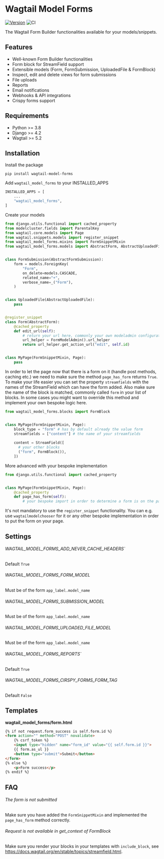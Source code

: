# Wagtail Model Forms

[![Version](https://img.shields.io/pypi/v/wagtail-model-forms.svg?style=flat)](https://pypi.python.org/pypi/wagtail-model-forms/)
![CI](https://github.com/vicktornl/wagtail-model-forms/actions/workflows/ci.yml/badge.svg)

The Wagtail Form Builder functionalities available for your models/snippets.

## Features

* Well-known Form Builder functionalities
* Form block for StreamField support
* Extensible models (Form, FormSubmission, UploadedFile & FormBlock)
* Inspect, edit and delete views for form submissions
* File uploads
* Reports
* Email notifications
* Webhooks & API integrations
* Crispy forms support

## Requirements

- Python >= 3.8
- Django >= 4.2
- Wagtail >= 5.2

## Installation

Install the package

```
pip install wagtail-model-forms
```

Add `wagtail_model_forms` to your INSTALLED_APPS

```python
INSTALLED_APPS = [
    ...
    "wagtail_model_forms",
]
```

Create your models

```python
from django.utils.functional import cached_property
from modelcluster.fields import ParentalKey
from wagtail.core.models import Page
from wagtail.snippets.models import register_snippet
from wagtail_model_forms.mixins import FormSnippetMixin
from wagtail_model_forms.models import AbstractForm, AbstractUploadedFile, AbstractFormSubmission


class FormSubmission(AbstractFormSubmission):
    form = models.ForeignKey(
        "Form",
        on_delete=models.CASCADE,
        related_name="+",
        verbose_name=_("Form"),
    )


class UploadedFile(AbstractUploadedFile):
    pass


@register_snippet
class Form(AbstractForm):
    @cached_property
    def edit_url(self):
        # return your url here, commonly your own modeladmin configuration
        url_helper = FormModelAdmin().url_helper
        return url_helper.get_action_url("edit", self.id)


class MyPage(FormSnippetMixin, Page):
    pass
```

In order to let the page now that there is a form on it (handle post methods, caching etc.) we need to make sure the method `page_has_form` returns `True`. To make your life easier you can set the property `streamfields` with the names of the StreamField which can have the form added. Also make sure the name of the block is matched, commonly called `form` in your list of blocks. In some cases you might want to override this method and implement your own bespoke logic here.

```python
from wagtail_model_forms.blocks import FormBlock


class MyPage(FormSnippetMixin, Page):
    block_type = "form" # has by default already the value form
    streamfields = ["content"] # the name of your streamfields
    
    content = StreamField([
      # your other blocks
      ("form", FormBlock()),
    ])
```

More advanced with your bespoke implementation

```python
from django.utils.functional import cached_property


class MyPage(FormSnippetMixin, Page):
    @cached_property
    def page_has_form(self):
        # your bespoke import in order to determine a form is on the page
```

It's not mandatory to use the `register_snippet` functionality. You can e.g. use `wagtailmodelchooser` for it or any other bespoke implementation in order to put the form on your page.

## Settings

###### WAGTAIL_MODEL_FORMS_ADD_NEVER_CACHE_HEADERS`

Default `True`

######  WAGTAIL_MODEL_FORMS_FORM_MODEL

Must be of the form `app_label.model_name`

###### WAGTAIL_MODEL_FORMS_SUBMISSION_MODEL

Must be of the form `app_label.model_name`

###### WAGTAIL_MODEL_FORMS_UPLOADED_FILE_MODEL

Must be of the form `app_label.model_name`

###### WAGTAIL_MODEL_FORMS_REPORTS`

Default `True`

###### WAGTAIL_MODEL_FORMS_CIRSPY_FORMS_FORM_TAG

Default `False`

## Templates

**wagtail_model_forms/form.html**

```html
{% if not request.form_success is self.form.id %}
<form action="" method="POST" novalidate>
    {% csrf_token %}
    <input type="hidden" name="form_id" value="{{ self.form.id }}">
    {{ form.as_ul }}
    <button type="submit">Submit</button>
</form>
{% else %}
    <p>Form success</p>
{% endif %}
```

## FAQ

###### The form is not submitted

Make sure you have added the `FormSnippetMixin` and implemented the `page_has_form` method correctly.

###### Request is not available in get_context of FormBlock

Make sure you render your blocks in your templates with `include_block`, see <https://docs.wagtail.org/en/stable/topics/streamfield.html>.
